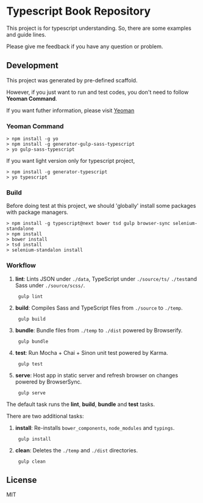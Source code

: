 # Typescript Book Repository

This project is for typescript understanding. So, there are some examples and guide lines.

Please give me feedback if you have any question or problem.

## Development

This project was generated by pre-defined scaffold.

However, if you just want to run and test codes, you don't need to follow **Yeoman Command**.

If you want futher information, please visit [Yeoman](http://yeoman.io/)

### Yeoman Command

```console
> npm install -g yo
> npm install -g generator-gulp-sass-typescript
> yo gulp-sass-typescript
```

If you want light version only for typescript project,

```console
> npm install -g generator-typescript
> yo typescript

```

###  Build

Before doing test at this project, we should 'globally' install some packages with package managers.

```console
> npm install -g typescript@next bower tsd gulp browser-sync selenium-standalone
> npm install
> bower install
> tsd install
> selenium-standalon install
```

### Workflow

1. **lint**: Lints JSON under ``./data``,  TypeScript under ``./source/ts/`` ``./test``and Sass under ``./source/scss/``.

        gulp lint

2. **build**: Compiles Sass and TypeScript files from ``./source`` to ``./temp``.

        gulp build

3. **bundle**: Bundle files from ``./temp`` to ``./dist`` powered by Browserify.

        gulp bundle

4. **test**: Run Mocha + Chai + Sinon unit test powered by Karma.

        gulp test

5. **serve**: Host app in static server and  refresh browser on changes powered by BrowserSync.

        gulp serve

The default task runs the **lint**, **build**, **bundle** and **test** tasks.

There are two additional tasks:

1. **install**: Re-installs ``bower_components``, ``node_modules`` and ``typings``.

        gulp install

2. **clean**: Deletes the ``./temp`` and ``./dist`` directories.

        gulp clean


## License

MIT
